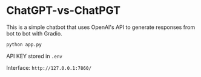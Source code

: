 # ChatGPT-vs-ChatPGT


This is a simple chatbot that uses OpenAI's API to generate responses from bot to bot with Gradio. 

```bash
python app.py
```

API KEY stored in  ```.env```

Interface: ```http://127.0.0.1:7860/```
